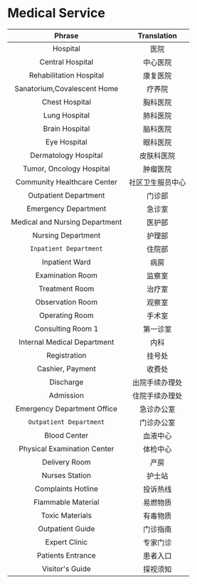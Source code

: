 # Medical Service

Phrase|Translation
:---:|:---:|
Hospital|医院
Central Hospital|中心医院
Rehabilitation Hospital|康复医院
Sanatorium,Covalescent Home|疗养院
Chest Hospital|胸科医院
Lung Hospital|肺科医院
Brain Hospital|脑科医院
Eye Hospital|眼科医院
Dermatology Hospital|皮肤科医院
Tumor, Oncology Hospital|肿瘤医院
Community Healthcare Center|社区卫生服员中心
Outpatient Department|门诊部
Emergency Department|急诊室
Medical and Nursing Department|医护部
Nursing Department|护理部
`Inpatient Department`|住院部
Inpatient Ward|病房
Examination Room|监察室
Treatment Room|治疗室
Observation Room|观察室
Operating Room|手术室
Consulting Room 1|第一诊室
Internal Medical Department|内科
Registration|挂号处
Cashier, Payment|收费处
Discharge|出院手续办理处
Admission|住院手续办理处
Emergency Department Office|急诊办公室
`Outpatient Department`|门诊办公室
Blood Center|血液中心
Physical Examination Center|体检中心
Delivery Room|产房
Nurses Station|护士站
Complaints Hotline|投诉热线
Flammable Material|易燃物质
Toxic Materials|有毒物质
Outpatient Guide|门诊指南
Expert Clinic|专家门诊
Patients Entrance|患者入口
Visitor's Guide|探视须知